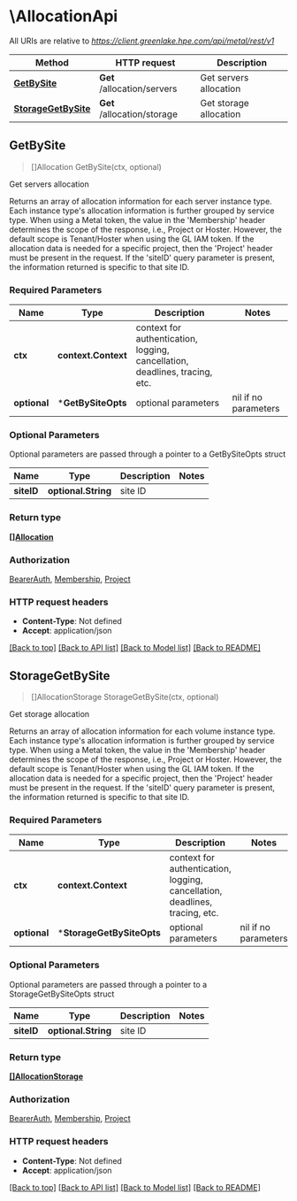 # \AllocationApi

All URIs are relative to *https://client.greenlake.hpe.com/api/metal/rest/v1*

Method | HTTP request | Description
------------- | ------------- | -------------
[**GetBySite**](AllocationApi.md#GetBySite) | **Get** /allocation/servers | Get servers allocation
[**StorageGetBySite**](AllocationApi.md#StorageGetBySite) | **Get** /allocation/storage | Get storage allocation



## GetBySite

> []Allocation GetBySite(ctx, optional)

Get servers allocation

Returns an array of allocation information for each server instance type. Each instance type's allocation information is further grouped by service type. When using a Metal token, the value in the 'Membership' header determines the scope of the response, i.e., Project or Hoster. However, the default scope is Tenant/Hoster when using the GL IAM token. If the allocation data is needed for a specific project, then the 'Project' header must be present in the request. If the 'siteID' query parameter is present, the information returned is specific to that site ID. 

### Required Parameters


Name | Type | Description  | Notes
------------- | ------------- | ------------- | -------------
**ctx** | **context.Context** | context for authentication, logging, cancellation, deadlines, tracing, etc.
 **optional** | ***GetBySiteOpts** | optional parameters | nil if no parameters

### Optional Parameters

Optional parameters are passed through a pointer to a GetBySiteOpts struct


Name | Type | Description  | Notes
------------- | ------------- | ------------- | -------------
 **siteID** | **optional.String**| site ID | 

### Return type

[**[]Allocation**](Allocation.md)

### Authorization

[BearerAuth](../README.md#BearerAuth), [Membership](../README.md#Membership), [Project](../README.md#Project)

### HTTP request headers

- **Content-Type**: Not defined
- **Accept**: application/json

[[Back to top]](#) [[Back to API list]](../README.md#documentation-for-api-endpoints)
[[Back to Model list]](../README.md#documentation-for-models)
[[Back to README]](../README.md)


## StorageGetBySite

> []AllocationStorage StorageGetBySite(ctx, optional)

Get storage allocation

Returns an array of allocation information for each volume instance type. Each instance type's allocation information is further grouped by service type. When using a Metal token, the value in the 'Membership' header determines the scope of the response, i.e., Project or Hoster. However, the default scope is Tenant/Hoster when using the GL IAM token. If the allocation data is needed for a specific project, then the 'Project' header must be present in the request. If the 'siteID' query parameter is present, the information returned is specific to that site ID. 

### Required Parameters


Name | Type | Description  | Notes
------------- | ------------- | ------------- | -------------
**ctx** | **context.Context** | context for authentication, logging, cancellation, deadlines, tracing, etc.
 **optional** | ***StorageGetBySiteOpts** | optional parameters | nil if no parameters

### Optional Parameters

Optional parameters are passed through a pointer to a StorageGetBySiteOpts struct


Name | Type | Description  | Notes
------------- | ------------- | ------------- | -------------
 **siteID** | **optional.String**| site ID | 

### Return type

[**[]AllocationStorage**](AllocationStorage.md)

### Authorization

[BearerAuth](../README.md#BearerAuth), [Membership](../README.md#Membership), [Project](../README.md#Project)

### HTTP request headers

- **Content-Type**: Not defined
- **Accept**: application/json

[[Back to top]](#) [[Back to API list]](../README.md#documentation-for-api-endpoints)
[[Back to Model list]](../README.md#documentation-for-models)
[[Back to README]](../README.md)

